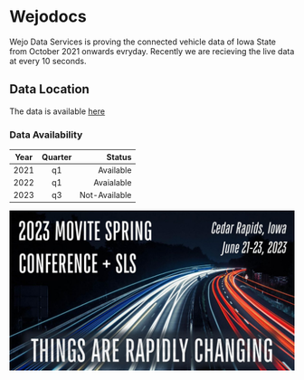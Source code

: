 # Wejodocs
Wejo Data Services is proving the connected vehicle data of Iowa State from October 2021 onwards evryday. Recently we are recieving the live data at every 10 seconds.

## Data Location
The data is available [here](https://s3.console.aws.amazon.com/s3/home?region=us-east-1#)

### Data Availability

| Year       | Quarter           |Status  |
| ------------- |:-------------:| -----:|
| 2021 | q1 | Available |
| 2022 | q1 |   Avaialable |
| 2023 | q3 | Not-Available |

![Alt text](g.jpg)
